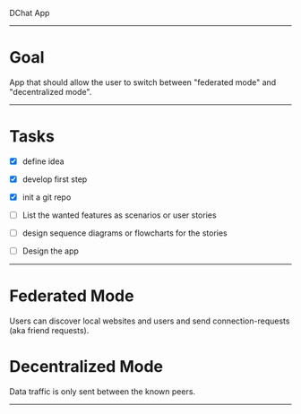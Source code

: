 DChat App


---
# Goal
App that should allow the user to switch between "federated mode" and "decentralized mode".



---
# Tasks
- [X] define idea
- [X] develop first step
- [X] init a git repo
- [ ] List the wanted features as scenarios or user stories
- [ ] design sequence diagrams or flowcharts for the stories
- [ ] Design the app


---
# Federated Mode

Users can discover local websites and users and send connection-requests (aka friend requests).


# Decentralized Mode

Data traffic is only sent between the known peers.



---
